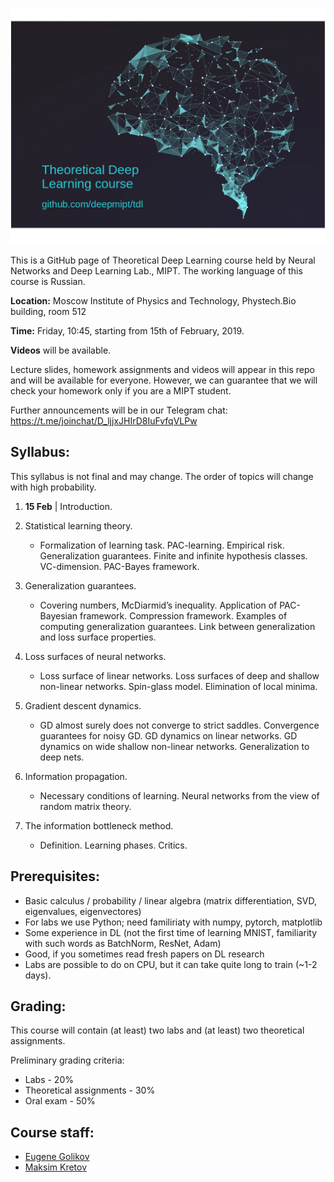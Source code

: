 ![TDL logo](/banner2.gif)

This is a GitHub page of Theoretical Deep Learning course held by Neural Networks and Deep Learning Lab., MIPT. The working language of this course is Russian.

**Location:** Moscow Institute of Physics and Technology, Phystech.Bio building, room 512

**Time:** Friday, 10:45, starting from 15th of February, 2019.

**Videos** will be available.

Lecture slides, homework assignments and videos will appear in this repo and will be available for everyone. However, we can guarantee that we will check your homework only if you are a MIPT student.

Further announcements will be in our Telegram chat: https://t.me/joinchat/D_ljjxJHIrD8IuFvfqVLPw

## Syllabus:

This syllabus is not final and may change. The order of topics will change with high probability.

1. **15 Feb** | Introduction.

2. Statistical learning theory.
    * Formalization of learning task. PAC-learning. Empirical risk. Generalization guarantees. Finite and infinite hypothesis classes. VC-dimension. PAC-Bayes framework.

3. Generalization guarantees.
    * Covering numbers, McDiarmid’s inequality. Application of PAC-Bayesian framework. Compression framework. Examples of computing generalization guarantees. Link between generalization and loss surface properties.

4. Loss surfaces of neural networks.
    * Loss surface of linear networks. Loss surfaces of deep and shallow non-linear networks. Spin-glass model. Elimination of local minima.

5. Gradient descent dynamics.
    * GD almost surely does not converge to strict saddles. Convergence guarantees for noisy GD. GD dynamics on linear networks. GD dynamics on wide shallow non-linear networks. Generalization to deep nets.

6. Information propagation.
    * Necessary conditions of learning. Neural networks from the view of random matrix theory.

7. The information bottleneck method.
    * Definition. Learning phases. Critics.
    
## Prerequisites:

* Basic calculus / probability / linear algebra (matrix differentiation, SVD, eigenvalues, eigenvectores)
* For labs we use Python; need familiriaty with numpy, pytorch, matplotlib
* Some experience in DL (not the first time of learning MNIST, familiarity with such words as BatchNorm, ResNet, Adam)
* Good, if you sometimes read fresh papers on DL research
* Labs are possible to do on CPU, but it can take quite long to train (~1-2 days).
    
## Grading:

This course will contain (at least) two labs and (at least) two theoretical assignments.

Preliminary grading criteria:

* Labs - 20%
* Theoretical assignments - 30%
* Oral exam - 50%

## Course staff:

- [Eugene Golikov](https://github.com/varenick)
- [Maksim Kretov](https://github.com/kretovmk)
